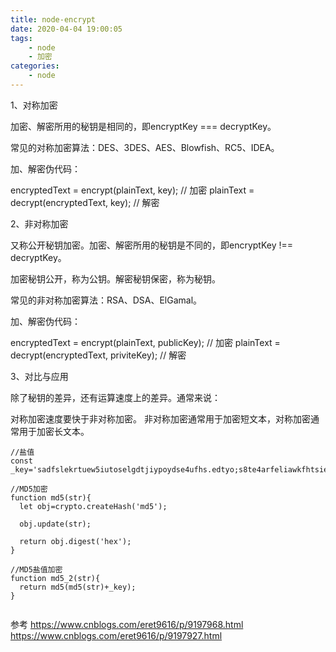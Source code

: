 ```yaml
---
title: node-encrypt
date: 2020-04-04 19:00:05
tags:
    - node
    - 加密
categories:
    - node
---
```


1、对称加密

加密、解密所用的秘钥是相同的，即encryptKey === decryptKey。

常见的对称加密算法：DES、3DES、AES、Blowfish、RC5、IDEA。

加、解密伪代码：

encryptedText = encrypt(plainText, key); // 加密 plainText = decrypt(encryptedText, key); // 解密

2、非对称加密

又称公开秘钥加密。加密、解密所用的秘钥是不同的，即encryptKey !== decryptKey。

加密秘钥公开，称为公钥。解密秘钥保密，称为秘钥。

常见的非对称加密算法：RSA、DSA、ElGamal。

加、解密伪代码：

encryptedText = encrypt(plainText, publicKey); // 加密 plainText = decrypt(encryptedText, priviteKey); // 解密

3、对比与应用

除了秘钥的差异，还有运算速度上的差异。通常来说：

对称加密速度要快于非对称加密。
非对称加密通常用于加密短文本，对称加密通常用于加密长文本。


```
//盐值
const _key='sadfslekrtuew5iutoselgdtjiypoydse4ufhs.edtyo;s8te4arfeliawkfhtsie5tlfia;sefdshroiupeoutwyeli5gurse;ihf';

//MD5加密
function md5(str){
  let obj=crypto.createHash('md5');

  obj.update(str);

  return obj.digest('hex');
}

//MD5盐值加密
function md5_2(str){
  return md5(md5(str)+_key);
}


```


参考
https://www.cnblogs.com/eret9616/p/9197968.html
https://www.cnblogs.com/eret9616/p/9197927.html
